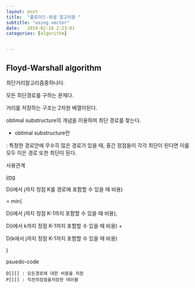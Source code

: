 ```yaml
---
layout: post
title:  "플로이드-워셜 알고리즘 "
subtitle: "using vector"
date:   2019-02-18 2:23:01
categories: [algorithm]


---
```


## Floyd-Warshall algorithm

최단거리알고리즘중하나다.

모든 최단경로를 구하는 문제다.

거리를 저장하는 구조는 2차원 배열이된다.

obtimal substructure의 개념을 이용하여 최단 경로를 찾는다.

* obtimal substructure란

: 특정한 경로안에 무수히 많은 경로가 있을 때, 중간 정점들이 각각 최단이 된다면 이를 모두 이은 경로 또한 최단이 된다.



사용관계

[img](/assets/floyd.PNG)

D(i에서 j까지 정점 K를 경로에 포함할 수 있을 때 비용)

= min(

D(i에서 j까지 정점 K-1까지 포함할 수 있을 때 비용),

D(i에서 k까지 정점 K-1까지 포함할 수 있을 때 비용) +

D(k에서 j까지 정점 K-1까지 포함할 수 있을 때 비용)

)

psuedo-code

~~~
D[][] : 모든경로에 대한 비용을 저장
P[][] : 직전의정점을저장한 테이블
~~~

